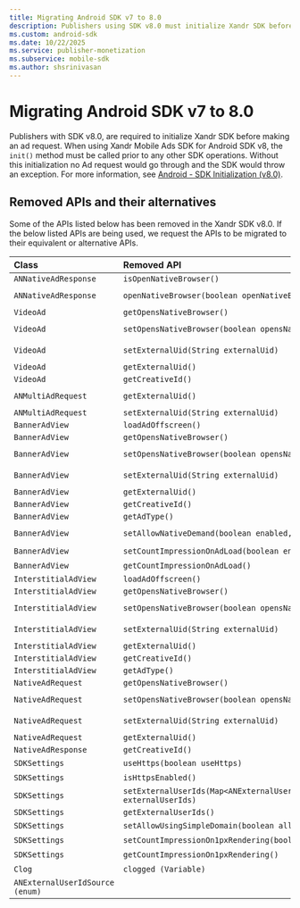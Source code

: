 ```yaml
---
title: Migrating Android SDK v7 to 8.0
description: Publishers using SDK v8.0 must initialize Xandr SDK before making an ad request to avoid exceptions.
ms.custom: android-sdk
ms.date: 10/22/2025
ms.service: publisher-monetization
ms.subservice: mobile-sdk
ms.author: shsrinivasan
---
```


# Migrating Android SDK v7 to 8.0

Publishers with SDK v8.0, are required to initialize Xandr SDK before making an ad request. When using Xandr Mobile Ads SDK for Android SDK v8, the `init()` method must be called prior to any other SDK operations. Without this initialization no Ad request would go through and the SDK would throw an exception. For more information, see [Android - SDK Initialization (v8.0)](./android-sdk-initialization-v8-0.md).

## Removed APIs and their alternatives

Some of the APIs listed below has been removed in the Xandr SDK v8.0. If the below listed APIs are being used, we request the APIs to be migrated to their equivalent or alternative APIs.

| Class | Removed API | Alternate API |
|:---|:---|:---|
| `ANNativeAdResponse` | `isOpenNativeBrowser()` | `getClickThroughAction()` |
| `ANNativeAdResponse` | `openNativeBrowser(boolean openNativeBrowser)` | `setClickThroughAction(ANClickThroughAction clickThroughAction)` |
| `VideoAd` | `getOpensNativeBrowser()` | `getClickThroughAction()` |
| `VideoAd` | `setOpensNativeBrowser(boolean opensNativeBrowser)` | `setClickThroughAction(ANClickThroughAction clickThroughAction)` |
| `VideoAd` | `setExternalUid(String externalUid)` | `SDKSettings.setPublisherUserId(String publisherUserId)` |
| `VideoAd` | `getExternalUid()` | `SDKSettings.getPublisherUserId()` |
| `VideoAd` | `getCreativeId()` | `ANAdResponseInfo.getCreativeId()` |
| `ANMultiAdRequest` | `getExternalUid()` | `SDKSettings.setPublisherUserId(String publisherUserId)` |
| `ANMultiAdRequest` | `setExternalUid(String externalUid)` | `SDKSettings.getPublisherUserId()` |
| `BannerAdView` | `loadAdOffscreen()` | `loadAd()` |
| `BannerAdView` | `getOpensNativeBrowser()` | `getClickThroughAction()` |
| `BannerAdView` | `setOpensNativeBrowser(boolean opensNativeBrowser)` | `setClickThroughAction(ANClickThroughAction clickThroughAction)` |
| `BannerAdView` | `setExternalUid(String externalUid)` | `SDKSettings.setPublisherUserId(String publisherUserId)` |
| `BannerAdView` | `getExternalUid()` | `SDKSettings.getPublisherUserId()` |
| `BannerAdView` | `getCreativeId()` | `ANAdResponseInfo.getCreativeId()` |
| `BannerAdView` | `getAdType()` | `ANAdResponseInfo.getAdType()` |
| `BannerAdView` | `setAllowNativeDemand(boolean enabled, int rendererId)` | `setAllowNativeDemand(boolean)` <br>`setRendererId(int rendererId)` |
| `BannerAdView` | `setCountImpressionOnAdLoad(boolean enabled)` | N/A |
| `BannerAdView` | `getCountImpressionOnAdLoad()` | N/A |
| `InterstitialAdView` | `loadAdOffscreen()` | `loadAd()` |
| `InterstitialAdView` | `getOpensNativeBrowser()` | `getClickThroughAction()` |
| `InterstitialAdView` | `setOpensNativeBrowser(boolean opensNativeBrowser)` | `setClickThroughAction(ANClickThroughAction clickThroughAction)` |
| `InterstitialAdView` | `setExternalUid(String externalUid)` | `SDKSettings.setPublisherUserId(String publisherUserId)` |
| `InterstitialAdView` | `getExternalUid()` | `SDKSettings.getPublisherUserId()` |
| `InterstitialAdView` | `getCreativeId()` | `ANAdResponseInfo.getCreativeId()` |
| `InterstitialAdView` | `getAdType()` | `ANAdResponseInfo.getAdType()` |
| `NativeAdRequest` | `getOpensNativeBrowser()` | `getClickThroughAction()` |
| `NativeAdRequest` | `setOpensNativeBrowser(boolean opensNativeBrowser)` | `setClickThroughAction(ANClickThroughAction clickThroughAction)` |
| `NativeAdRequest` | `setExternalUid(String externalUid)` | `SDKSettings.setPublisherUserId(String publisherUserId)` |
| `NativeAdRequest` | `getExternalUid()` | `SDKSettings.getPublisherUserId()` |
| `NativeAdResponse` | `getCreativeId()` | `ANAdResponseInfo.getCreativeId()` |
| `SDKSettings` | `useHttps(boolean useHttps)` | N/A. HTTPS is used by default. |
| `SDKSettings` | `isHttpsEnabled()` | N/A |
| `SDKSettings` | `setExternalUserIds(Map<ANExternalUserIdSource,String> externalUserIds)` | `setUserIds(List<ANUserId> userIdList)` |
| `SDKSettings` | `getExternalUserIds()` | `getUserIds()` |
| `SDKSettings` | `setAllowUsingSimpleDomain(boolean allow)` | N/A |
| `SDKSettings` | `setCountImpressionOn1pxRendering(boolean enable)` | N/A |
| `SDKSettings` | `getCountImpressionOn1pxRendering()` | N/A |
| `Clog` | `clogged (Variable)` | N/A |
| `ANExternalUserIdSource (enum)` |  | `ANUserId.Source` |
